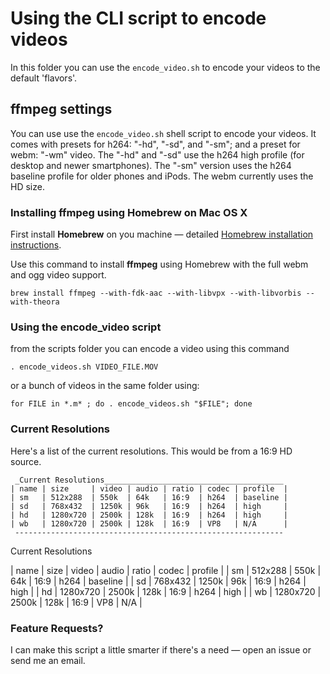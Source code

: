 # Using the CLI script to encode videos
In this folder you can use the `encode_video.sh` to encode your videos to the default 'flavors'. 

## ffmpeg settings 
You can use use the `encode_video.sh` shell script to encode your videos. It comes with presets for h264: "-hd", "-sd", and "-sm"; and a preset for webm: "-wm" video. The "-hd" and "-sd" use the h264 high profile (for desktop and newer smartphones). The "-sm" version uses the h264 baseline profile for older phones and iPods. The webm currently uses the HD size.

### Installing ffmpeg using Homebrew on Mac OS X

First install __Homebrew__ on you machine — detailed [Homebrew installation instructions](http://brew.sh/).

Use this command to install __ffmpeg__ using Homebrew with the full webm and ogg video support.
 
	brew install ffmpeg --with-fdk-aac --with-libvpx --with-libvorbis --with-theora  

### Using the encode_video script
from the scripts folder you can encode a video using this command  

	. encode_videos.sh VIDEO_FILE.MOV
  
or a bunch of videos in the same folder using:  

	for FILE in *.m* ; do . encode_videos.sh "$FILE"; done

### Current Resolutions

Here's a list of the current resolutions. This would be from a 16:9 HD source.  

	 _Current Resolutions________________________________________
	| name | size     | video | audio | ratio | codec | profile  |
	| sm   | 512x288  | 550k  | 64k   | 16:9  | h264  | baseline |
	| sd   | 768x432  | 1250k | 96k   | 16:9  | h264  | high     |
	| hd   | 1280x720 | 2500k | 128k  | 16:9  | h264  | high     |
	| wb   | 1280x720 | 2500k | 128k  | 16:9  | VP8   | N/A      |
	 ------------------------------------------------------------
	
Current Resolutions

| name | size     | video | audio | ratio | codec | profile  |
| sm   | 512x288  | 550k  | 64k   | 16:9  | h264  | baseline |
| sd   | 768x432  | 1250k | 96k   | 16:9  | h264  | high     |
| hd   | 1280x720 | 2500k | 128k  | 16:9  | h264  | high     |
| wb   | 1280x720 | 2500k | 128k  | 16:9  | VP8   | N/A      |

	 
### Feature Requests?
I can make this script a little smarter if there's a need — open an issue or send me an email.